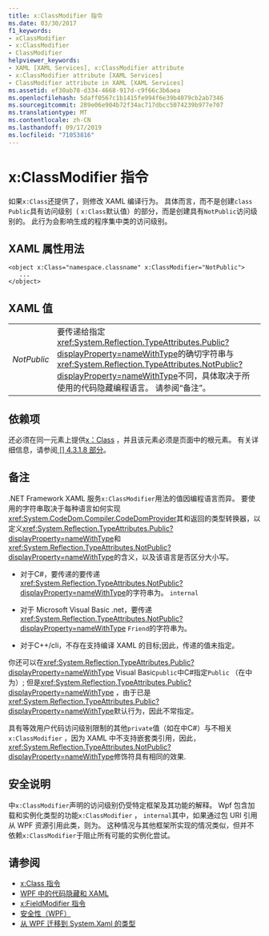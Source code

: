 ```yaml
---
title: x:ClassModifier 指令
ms.date: 03/30/2017
f1_keywords:
- xClassModifier
- x:ClassModifier
- ClassModifier
helpviewer_keywords:
- XAML [XAML Services], x:ClassModifier attribute
- x:ClassModifier attribute [XAML Services]
- ClassModifier attribute in XAML [XAML Services]
ms.assetid: ef30ab78-d334-4668-917d-c9f66c3b6aea
ms.openlocfilehash: 5daff0567c1b1415fe994f6e39b4079cb2ab7346
ms.sourcegitcommit: 289e06e904b72f34ac717dbcc5074239b977e707
ms.translationtype: MT
ms.contentlocale: zh-CN
ms.lasthandoff: 09/17/2019
ms.locfileid: "71053816"
---
```

# <a name="xclassmodifier-directive"></a>x:ClassModifier 指令
如果`x:Class`还提供了，则修改 XAML 编译行为。 具体而言，而不是创建`class` `Public`具有访问级别（ `x:Class`默认值）的部分，而是创建具有`NotPublic`访问级别的。 此行为会影响生成的程序集中类的访问级别。  
  
## <a name="xaml-attribute-usage"></a>XAML 属性用法  
  
```xaml  
<object x:Class="namespace.classname" x:ClassModifier="NotPublic">  
   ...  
</object>  
```  
  
## <a name="xaml-values"></a>XAML 值  
  
|||  
|-|-|  
|*NotPublic*|要传递给指定<xref:System.Reflection.TypeAttributes.Public?displayProperty=nameWithType>的确切字符串与<xref:System.Reflection.TypeAttributes.NotPublic?displayProperty=nameWithType>不同，具体取决于所使用的代码隐藏编程语言。 请参阅“备注”。|  
  
## <a name="dependencies"></a>依赖项  
 还必须在同一元素上提供[x：Class](x-class-directive.md) ，并且该元素必须是页面中的根元素。 有关详细信息，请参阅[ \[\] 4.3.1.8 部分](https://go.microsoft.com/fwlink/?LinkId=114525)。  
  
## <a name="remarks"></a>备注  
 .NET Framework XAML 服务`x:ClassModifier`用法的值因编程语言而异。 要使用的字符串取决于每种语言如何实现<xref:System.CodeDom.Compiler.CodeDomProvider>其和返回的类型转换器，以定义<xref:System.Reflection.TypeAttributes.Public?displayProperty=nameWithType>和<xref:System.Reflection.TypeAttributes.NotPublic?displayProperty=nameWithType>的含义，以及该语言是否区分大小写。  
  
- 对于C#，要传递的要传递<xref:System.Reflection.TypeAttributes.NotPublic?displayProperty=nameWithType>的字符串为。 `internal`  
  
- 对于 Microsoft Visual Basic .net，要传递<xref:System.Reflection.TypeAttributes.NotPublic?displayProperty=nameWithType> `Friend`的字符串为。  
  
- 对于C++/cli，不存在支持编译 XAML 的目标;因此，传递的值未指定。  
  
 你还可以在<xref:System.Reflection.TypeAttributes.Public?displayProperty=nameWithType> Visual Basic`public`中C#指定`Public` （在中为）; 但是<xref:System.Reflection.TypeAttributes.Public?displayProperty=nameWithType> ，由于已是<xref:System.Reflection.TypeAttributes.Public?displayProperty=nameWithType>默认行为，因此不常指定。  
  
 具有等效用户代码访问级别限制的其他`private`值（如在中C#）与不相关`x:ClassModifier` ，因为 XAML 中不支持嵌套类引用，因此， <xref:System.Reflection.TypeAttributes.NotPublic?displayProperty=nameWithType>修饰符具有相同的效果.  
  
## <a name="security-notes"></a>安全说明  
 中`x:ClassModifier`声明的访问级别仍受特定框架及其功能的解释。 Wpf 包含加载和实例化类型的功能`x:ClassModifier` ， `internal`其中，如果通过包 URI 引用从 WPF 资源引用此类，则为。 这种情况与其他框架所实现的情况类似，但并不依赖`x:ClassModifier`于阻止所有可能的实例化尝试。  
  
## <a name="see-also"></a>请参阅

- [x:Class 指令](x-class-directive.md)
- [WPF 中的代码隐藏和 XAML](../wpf/advanced/code-behind-and-xaml-in-wpf.md)
- [x:FieldModifier 指令](x-fieldmodifier-directive.md)
- [安全性（WPF）](../wpf/security-wpf.md)
- [从 WPF 迁移到 System.Xaml 的类型](types-migrated-from-wpf-to-system-xaml.md)

